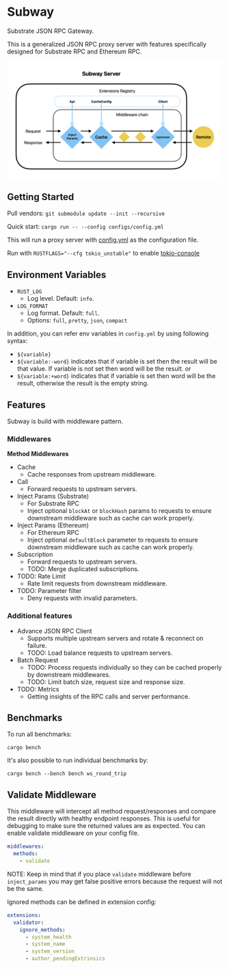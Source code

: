 # Subway

Substrate JSON RPC Gateway.

This is a generalized JSON RPC proxy server with features specifically designed for Substrate RPC and Ethereum RPC.

![alt text](subway-diagram.png)

## Getting Started

Pull vendors: `git submodule update --init --recursive`

Quick start: `cargo run -- --config configs/config.yml`

This will run a proxy server with [config.yml](configs/config.yml) as the configuration file.

Run with `RUSTFLAGS="--cfg tokio_unstable"` to enable [tokio-console](https://github.com/tokio-rs/console)

## Environment Variables

- `RUST_LOG`
  - Log level. Default: `info`.
- `LOG_FORMAT`
  - Log format. Default: `full`.
  - Options: `full`, `pretty`, `json`, `compact`

In addition, you can refer env variables in `config.yml` by using following syntax:

- `${variable}`
- `${variable:-word}` indicates that if variable is set then the result will be that value. If variable is not set then word will be the result. or
- `${variable:+word}` indicates that if variable is set then word will be the result, otherwise the result is the empty string.

## Features

Subway is build with middleware pattern.

### Middlewares

**Method Middlewares**

- Cache
  - Cache responses from upstream middleware.
- Call
  - Forward requests to upstream servers.
- Inject Params (Substrate)
  - For Substrate RPC
  - Inject optional `blockAt` or `blockHash` params to requests to ensure downstream middleware such as cache can work properly.
- Inject Params (Ethereum)
  - For Ethereum RPC
  - Inject optional `defaultBlock` parameter to requests to ensure downstream middleware such as cache can work properly.
- Subscription
  - Forward requests to upstream servers.
  - TODO: Merge duplicated subscriptions.
- TODO: Rate Limit
  - Rate limit requests from downstream middleware.
- TODO: Parameter filter
  - Deny requests with invalid parameters.

### Additional features

- Advance JSON RPC Client
  - Supports multiple upstream servers and rotate & reconnect on failure.
  - TODO: Load balance requests to upstream servers.
- Batch Request
  - TODO: Process requests individually so they can be cached properly by downstream middlewares.
  - TODO: Limit batch size, request size and response size.
- TODO: Metrics
  - Getting insights of the RPC calls and server performance.

## Benchmarks

To run all benchmarks:

```
cargo bench
```

It's also possible to run individual benchmarks by:

```
cargo bench --bench bench ws_round_trip
```

## Validate Middleware

This middleware will intercept all method request/responses and compare the result directly with healthy endpoint responses.
This is useful for debugging to make sure the returned values are as expected.
You can enable validate middleware on your config file.

```yml
middlewares:
  methods:
    - validate
```

NOTE: Keep in mind that if you place `validate` middleware before `inject_params` you may get false positive errors because the request will not be the same.

Ignored methods can be defined in extension config:

```yml
extensions:
  validator:
    ignore_methods:
      - system_health
      - system_name
      - system_version
      - author_pendingExtrinsics
```
